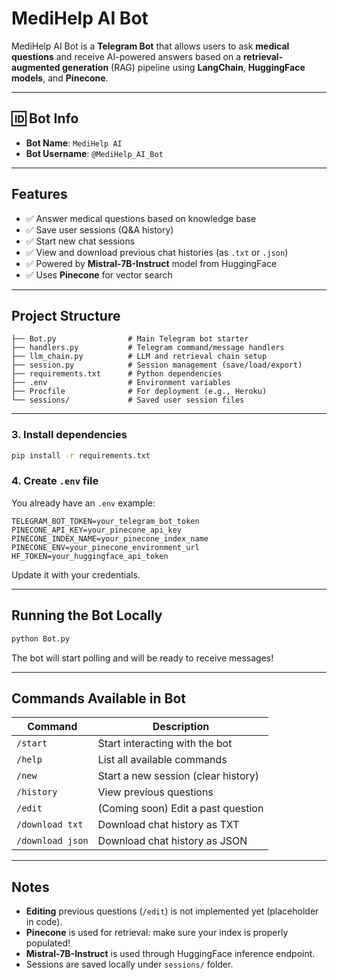 # MediHelp AI Bot

MediHelp AI Bot is a **Telegram Bot** that allows users to ask **medical questions** and receive AI-powered answers based on a **retrieval-augmented generation** (RAG) pipeline using **LangChain**, **HuggingFace models**, and **Pinecone**.

---

## 🆔 Bot Info
- **Bot Name**: `MediHelp AI`
- **Bot Username**: `@MediHelp_AI_Bot` 

---

## Features
- ✅ Answer medical questions based on knowledge base
- ✅ Save user sessions (Q&A history)
- ✅ Start new chat sessions
- ✅ View and download previous chat histories (as `.txt` or `.json`)
- ✅ Powered by **Mistral-7B-Instruct** model from HuggingFace
- ✅ Uses **Pinecone** for vector search

---

## Project Structure
```
├── Bot.py                # Main Telegram bot starter
├── handlers.py           # Telegram command/message handlers
├── llm_chain.py          # LLM and retrieval chain setup
├── session.py            # Session management (save/load/export)
├── requirements.txt      # Python dependencies
├── .env                  # Environment variables
├── Procfile              # For deployment (e.g., Heroku)
└── sessions/             # Saved user session files
```

---

### 3. Install dependencies
```bash
pip install -r requirements.txt
```

### 4. Create `.env` file
You already have an `.env` example:
```env
TELEGRAM_BOT_TOKEN=your_telegram_bot_token
PINECONE_API_KEY=your_pinecone_api_key
PINECONE_INDEX_NAME=your_pinecone_index_name
PINECONE_ENV=your_pinecone_environment_url
HF_TOKEN=your_huggingface_api_token
```

Update it with your credentials.

---

## Running the Bot Locally

```bash
python Bot.py
```

The bot will start polling and will be ready to receive messages!

---

## Commands Available in Bot
| Command         | Description                        |
| --------------- | ---------------------------------- |
| `/start`        | Start interacting with the bot     |
| `/help`         | List all available commands        |
| `/new`          | Start a new session (clear history) |
| `/history`      | View previous questions            |
| `/edit`         | (Coming soon) Edit a past question  |
| `/download txt` | Download chat history as TXT        |
| `/download json`| Download chat history as JSON       |

---

## Notes
- **Editing** previous questions (`/edit`) is not implemented yet (placeholder in code).
- **Pinecone** is used for retrieval: make sure your index is properly populated!
- **Mistral-7B-Instruct** is used through HuggingFace inference endpoint.
- Sessions are saved locally under `sessions/` folder.

